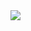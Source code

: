 <!-- <img align="right" src="https://github-readme-stats.vercel.app/api?username=futantan&show_icons=true&icon_color=0366d6&text_color=24292e&bg_color=ffffff&hide_title=true" /> -->

<img src="https://pixel-profile.vercel.app/api/github-stats?username=futantan&screen_effect=true&background=linear-gradient(to%20bottom%20right%2C%20%232aeeff%2C%20%235580eb)" />
